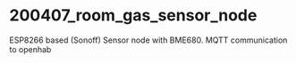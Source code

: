 # 200407_room_gas_sensor_node
ESP8266 based (Sonoff) Sensor node with BME680. MQTT communication to openhab

